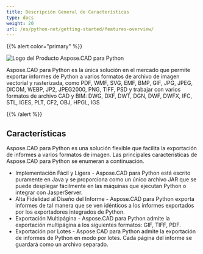 ```yaml
---
title: Descripción General de Características
type: docs
weight: 20
url: /es/python-net/getting-started/features-overview/
---
```


{{% alert color="primary" %}}

![Logo del Producto Aspose.CAD para Python](/cad/_assets/home_4.png)

Aspose.CAD para Python es la única solución en el mercado que permite exportar informes de Python a varios formatos de archivo de imagen vectorial y rasterizada, como PDF, WMF, SVG, EMF, BMP, GIF, JPG, JPEG, DICOM, WEBP, JP2, JPEG2000, PNG, TIFF, PSD y trabajar con varios formatos de archivo CAD y BIM: DWG, DXF, DWT, DGN, DWF, DWFX, IFC, STL, IGES, PLT, CF2, OBJ, HPGL, IGS

{{% /alert %}}

## Características

Aspose.CAD para Python es una solución flexible que facilita la exportación de informes a varios formatos de imagen. Las principales características de Aspose.CAD para Python se enumeran a continuación.

- Implementación Fácil y Ligera - Aspose.CAD para Python está escrito puramente en Java y se proporciona como un único archivo JAR que se puede desplegar fácilmente en las máquinas que ejecutan Python o integrar con JasperServer.
- Alta Fidelidad al Diseño del Informe - Aspose.CAD para Python exporta informes de tal manera que se ven idénticos a los informes exportados por los exportadores integrados de Python.
- Exportación Multipágina - Aspose.CAD para Python admite la exportación multipágina a los siguientes formatos: GIF, TIFF, PDF.
- Exportación por Lotes - Aspose.CAD para Python admite la exportación de informes de Python en modo por lotes. Cada página del informe se guardará como un archivo separado.
